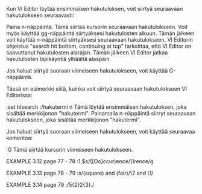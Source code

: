 Kun VI Editor löytää ensimmäisen hakutuloksen, voit siirtyä seuraavaan hakutulokseen seuraavasti:

Paina n-näppäintä. Tämä siirtää kursorin seuraavaan hakutulokseen.
Voit myös käyttää gg-näppäintä siirtyäksesi hakutulosten alkuun. Tämän jälkeen voit käyttää n-näppäintä siirtyäksesi seuraavaan hakutulokseen.
VI Editorin ohjeistus "search hit bottom, continuing at top" tarkoittaa, että VI Editor on saavuttanut hakutulosten alarajan. Tämän jälkeen VI Editor jatkaa hakutulosten läpikäyntiä ylhäältä alaspäin.

Jos haluat siirtyä suoraan viimeiseen hakutulokseen, voit käyttää G-näppäintä.

Tässä on esimerkki siitä, kuinka voit siirtyä seuraavaan hakutulokseen VI Editorissa:

:set hlsearch
:/hakutermi
n
Tämä löytää ensimmäisen hakutuloksen, joka sisältää merkkijonon "hakutermi". Painamalla n-näppäintä siirryt seuraavaan hakutulokseen, joka sisältää merkkijonon "hakutermi".

Jos haluat siirtyä suoraan viimeiseen hakutulokseen, voit käyttää seuraavaa komentoa:

:G
Tämä siirtää kursorin viimeiseen hakutulokseen.



EXAMPLE 3.12 page 77 - 78
:1,$s/\([Oo]ccur\)ence/\1rence/g


EXAMPLE 3.13 page 78 - 79
:s/\(square\) and \(fair\)/\2 and \1/

EXAMPLE 3.14 page 79
:/5\{2\}2\{3\}\./


